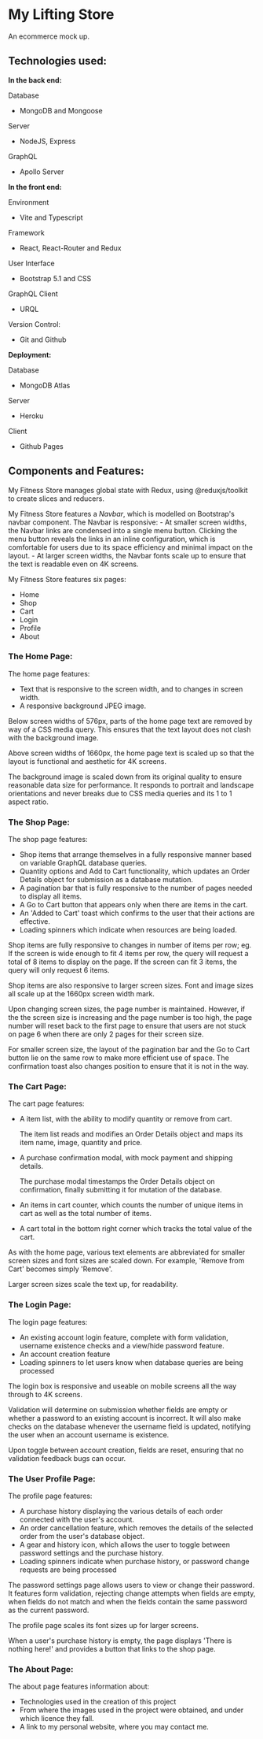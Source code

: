 # My Lifting Store
An ecommerce mock up.

## Technologies used:
**In the back end:**

Database
- MongoDB and Mongoose

Server
- NodeJS, Express

GraphQL
- Apollo Server

**In the front end:**

Environment
- Vite and Typescript

Framework
- React, React-Router and Redux

User Interface
- Bootstrap 5.1 and CSS

GraphQL Client
- URQL

Version Control:
- Git and Github

**Deployment:**

Database
- MongoDB Atlas

Server
- Heroku

Client
- Github Pages

## Components and Features:
My Fitness Store manages global state with Redux, using @reduxjs/toolkit to create slices and reducers.

My Fitness Store features a _Navbar_, which is modelled on Bootstrap's navbar component.
    The Navbar is responsive:
    - At smaller screen widths, the Navbar links are condensed into a single menu button.
        Clicking the menu button reveals the links in an inline configuration, which is comfortable for users due to its space efficiency and minimal impact on the layout.
    - At larger screen widths, the Navbar fonts scale up to ensure that the text is readable even on 4K screens.

My Fitness Store features six pages:
- Home
- Shop
- Cart
- Login
- Profile
- About

### The Home Page:
The home page features:
- Text that is responsive to the screen width, and to changes in screen width.
- A responsive background JPEG image.

Below screen widths of 576px, parts of the home page text are removed by way of a CSS media query.
This ensures that the text layout does not clash with the background image.

Above screen widths of 1660px, the home page text is scaled up so that the layout is functional and aesthetic for 4K screens.

The background image is scaled down from its original quality to ensure reasonable data size for performance.
It responds to portrait and landscape orientations and never breaks due to CSS media queries and its 1 to 1 aspect ratio.

### The Shop Page:
The shop page features:
- Shop items that arrange themselves in a fully responsive manner based on variable GraphQL database queries.
- Quantity options and Add to Cart functionality, which updates an Order Details object for submission as a database mutation.
- A pagination bar that is fully responsive to the number of pages needed to display all items.
- A Go to Cart button that appears only when there are items in the cart.
- An 'Added to Cart' toast which confirms to the user that their actions are effective.
- Loading spinners which indicate when resources are being loaded.

Shop items are fully responsive to changes in number of items per row;
eg. If the screen is wide enough to fit 4 items per row, the query will request a total of 8 items to display on the page.
    If the screen can fit 3 items, the query will only request 6 items.

Shop items are also responsive to larger screen sizes. Font and image sizes all scale up at the 1660px screen width mark.

Upon changing screen sizes, the page number is maintained. However, if the the screen size is increasing and the page number is too high, the page number will reset back to the first page to ensure that users are not stuck on page 6 when there are only 2 pages for their screen size.

For smaller screen size, the layout of the pagination bar and the Go to Cart button lie on the same row to make more efficient use of space. The confirmation toast also changes position to ensure that it is not in the way.

### The Cart Page:
The cart page features:
- A item list, with the ability to modify quantity or remove from cart.

    The item list reads and modifies an Order Details object and maps its item name, image, quantity and price.
- A purchase confirmation modal, with mock payment and shipping details.

    The purchase modal timestamps the Order Details object on confirmation, finally submitting it for mutation of the database.
- An items in cart counter, which counts the number of unique items in cart as well as the total number of items.
- A cart total in the bottom right corner which tracks the total value of the cart.

As with the home page, various text elements are abbreviated for smaller screen sizes and font sizes are scaled down. 
For example, 'Remove from Cart' becomes simply 'Remove'.

Larger screen sizes scale the text up, for readability.

### The Login Page:
The login page features:
- An existing account login feature, complete with form validation, username existence checks and a view/hide password feature.
- An account creation feature
- Loading spinners to let users know when database queries are being processed

The login box is responsive and useable on mobile screens all the way through to 4K screens.

Validation will determine on submission whether fields are empty or whether a password to an existing account is incorrect.
It will also make checks on the database whenever the username field is updated, notifying the user when an account username is existence.

Upon toggle between account creation, fields are reset, ensuring that no validation feedback bugs can occur.

### The User Profile Page:
The profile page features:
- A purchase history displaying the various details of each order connected with the user's account.
- An order cancellation feature, which removes the details of the selected order from the user's database object.
- A gear and history icon, which allows the user to toggle between password settings and the purchase history.
- Loading spinners indicate when purchase history, or password change requests are being processed

The password settings page allows users to view or change their password. It features form validation, rejecting change attempts when fields are empty, when fields do not match and when the fields contain the same password as the current password.

The profile page scales its font sizes up for larger screens.

When a user's purchase history is empty, the page displays 'There is nothing here!' and provides a button that links to the shop page.

### The About Page:
The about page features information about:
- Technologies used in the creation of this project
- From where the images used in the project were obtained, and under which licence they fall.
- A link to my personal website, where you may contact me.